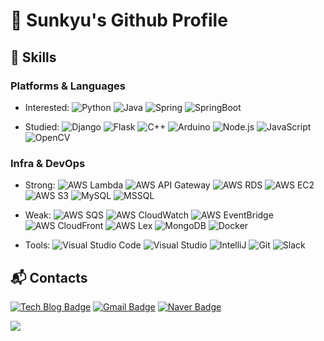 # 👋 Sunkyu's Github Profile 

## 💪 Skills
### Platforms & Languages
- Interested: 
![Python](https://img.shields.io/badge/Python-3776AB.svg?&style=flat&logo=Python&logoColor=white)
![Java](https://img.shields.io/badge/Java-007396.svg?&style=flat&logo=Java&logoColor=white)
![Spring](https://img.shields.io/badge/Spring-6DB33F.svg?&style=flat&logo=Spring&logoColor=white)
![SpringBoot](https://img.shields.io/badge/SpringBoot-6DB33F.svg?&style=flat&logo=SpringBoot&logoColor=white)

- Studied: 
![Django](https://img.shields.io/badge/Django-092E20.svg?&style=flat&logo=Django&logoColor=white)
![Flask](https://img.shields.io/badge/Flask-000000.svg?&style=flat&logo=Flask&logoColor=white)
![C++](https://img.shields.io/badge/-C++-00599C.svg?&style=flat&logo=C%2B%2B&logoColor=white)
![Arduino](https://img.shields.io/badge/Arduino-00979D.svg?&style=flat&logo=Arduino&logoColor=white)
![Node.js](https://img.shields.io/badge/Node.js-339933.svg?&style=flat&logo=Node.js&logoColor=white)
![JavaScript](https://img.shields.io/badge/JavaScript-F7DF1E.svg?&style=flat&logo=JavaScript&logoColor=white)
![OpenCV](https://img.shields.io/badge/OpenCV-5C3EE8.svg?&style=flat&logo=OpenCV&logoColor=white)


### Infra & DevOps
- Strong: 
![AWS Lambda](https://img.shields.io/badge/AWS%20Lambda-FF9900.svg?&style=flat&logo=awslambda&logoColor=white)
![AWS API Gateway](https://img.shields.io/badge/API%20Gateway-FF4F8B.svg?&style=flat&logo=amazonapigateway&logoColor=white)
![AWS RDS](https://img.shields.io/badge/RDS-527FFF.svg?&style=flat&logo=amazonrds&logoColor=white)
![AWS EC2](https://img.shields.io/badge/EC2-FF9900.svg?&style=flat&logo=amazonec2&logoColor=white)
![AWS S3](https://img.shields.io/badge/S3-569A31.svg?&style=flat&logo=amazons3&logoColor=white)
![MySQL](https://img.shields.io/badge/MySQL-4479A1.svg?&style=flat&logo=MySQL&logoColor=white)
![MSSQL](https://img.shields.io/badge/MSSQL-4479A1.svg?&style=flat&logo=MSSQL&logoColor=white)

- Weak: 
![AWS SQS](https://img.shields.io/badge/SQS-FF4F8B.svg?&style=flat&logo=amazonsqs&logoColor=white)
![AWS CloudWatch](https://img.shields.io/badge/CloudWatch-FF4F8B.svg?&style=flat&logo=amazoncloudwatch&logoColor=white)
![AWS EventBridge](https://img.shields.io/badge/EventBridge-FF4F8B.svg?&style=flat&logo=&logoColor=white)
![AWS CloudFront](https://img.shields.io/badge/CloudFront-5C2D91.svg?&style=flat&logo=&logoColor=white)
![AWS Lex](https://img.shields.io/badge/Amazon%20Lex-569A31.svg?&style=flat&logo=amazonlex&logoColor=white)
![MongoDB](https://img.shields.io/badge/MongoDB-47A248.svg?&style=flat&logo=MongoDB&logoColor=white)
![Docker](https://img.shields.io/badge/Docker-2496ED.svg?&style=flat&logo=Docker&logoColor=white)

- Tools:
![Visual Studio Code](https://img.shields.io/badge/Visual%20Studio%20Code-007ACC.svg?&style=flat&logo=Visual%20Studio%20Code&logoColor=white)
![Visual Studio](https://img.shields.io/badge/visual%20studio-5C2D91.svg?&style=flat&logo=visualstudio&logoColor=white)
![IntelliJ](https://img.shields.io/badge/IntelliJ-000000.svg?&style=flat&logo=intellijidea&logoColor=white)
![Git](https://img.shields.io/badge/Git-F05032.svg?&style=flat&logo=Git&logoColor=white)
![Slack](https://img.shields.io/badge/Slack-4A154B.svg?&style=flat&logo=Slack&logoColor=white)

 
## :mailbox_with_mail: Contacts
[![Tech Blog Badge](http://img.shields.io/badge/-Tech%20Blog-20C997?style=flat&logo=Velog&logoColor=white&link=https://velog.io/@sunkyuj)](https://velog.io/@sunkyuj)
[![Gmail Badge](https://img.shields.io/badge/Gmail-d14836?style=flat&logo=Gmail&logoColor=white&link=mailto:sunkyuj12@gmail.com)](mailto:kimsh1691@gmail.com)
[![Naver Badge](https://img.shields.io/badge/Naver-03C75A?style=flat&logo=Naver&logoColor=white&link=mailto:sunkyuj@naver.com)](mailto:sunkyuj@naver.com)




<a href="https://hits.seeyoufarm.com"><img src="https://hits.seeyoufarm.com/api/count/incr/badge.svg?url=https%3A%2F%2Fgithub.com%2Fsunkyuj&count_bg=%2379C83D&title_bg=%23555555&icon=&icon_color=%23E7E7E7&title=hits&edge_flat=false"/></a>

<!--
**sunkyuj/sunkyuj** is a ✨ _special_ ✨ repository because its `README.md` (this file) appears on your GitHub profile.

Here are some ideas to get you started:

- 🔭 I’m currently working on ...
- 🌱 I’m currently learning ...
- 👯 I’m looking to collaborate on ...
- 🤔 I’m looking for help with ...
- 💬 Ask me about ...
- 📫 How to reach me: ...
- 😄 Pronouns: ...
- ⚡ Fun fact: ...
-->
